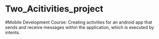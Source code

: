# Two_Acitivities_project
#Mobile Development Course:
 Creating activities for an android app that sends and receive messages within the application, which is executed by intents.
